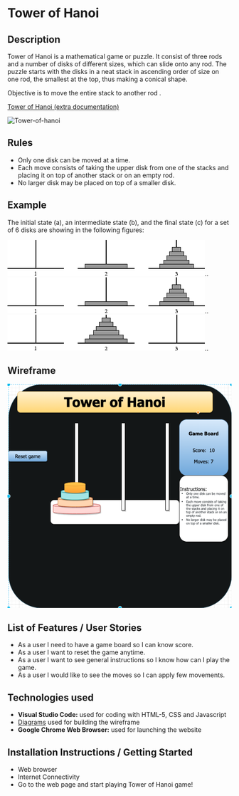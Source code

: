 # Tower of Hanoi

## Description
Tower of Hanoi is a mathematical game or puzzle. It consist of three rods and a number of disks of different sizes, which can slide onto any rod.
The puzzle starts with the disks in a neat stack in ascending order of size on one rod, the smallest at the top, thus making a conical shape.

Objective is to move the entire stack to another rod .

[Tower of Hanoi (extra documentation)](https://en.wikipedia.org/wiki/Tower_of_Hanoi) 

![Tower-of-hanoi](https://github.com/gcruz16/tower-of-hanoi/blob/master/img/Tower-of-hanoi.gif)

## Rules
* Only one disk can be moved at a time.
* Each move consists of taking the upper disk from one of the stacks and placing it on top of another stack or on an empty rod.
* No larger disk may be placed on top of a smaller disk.

## Example

The initial state (a), an intermediate state (b), and the final state (c) for a set of 6 disks are showing in the following figures:

![(a)](https://github.com/gcruz16/tower-of-hanoi/blob/master/img/hanoi_example.png)..
![(b)](https://github.com/gcruz16/tower-of-hanoi/blob/master/img/hanoi_example2.png)..
![(c)](https://github.com/gcruz16/tower-of-hanoi/blob/master/img/hanoi_example3.png)..


## Wireframe
![](https://github.com/gcruz16/tower-of-hanoi/blob/master/img/Wireframe_Tower-of-hanoi.png)


## List of Features / User Stories
* As a user I need to have a game board so I can know score. 
* As a user I want to reset the game anytime.
* As a user I want to see general instructions so I know how can I play the game.
* As a user I would like to see the moves so I can apply few movements.

## Technologies used
* **Visual Studio Code:** used for coding with HTML-5, CSS and Javascript
* [Diagrams](https://app.diagrams.net/)  used for building the wireframe
* **Google Chrome Web Browser:** used for launching the website

## Installation Instructions / Getting Started
* Web browser
* Internet Connectivity
* Go to the web page and start playing Tower of Hanoi game!

